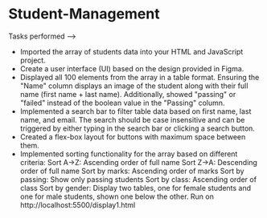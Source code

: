 # Student-Management
Tasks performed -->
* Imported the  array of students data into your HTML and JavaScript project.
* Create a user interface (UI) based on the design provided in Figma.
* Displayed all 100 elements from the array in a table format. Ensuring the "Name" column displays an image of the student along with their full name (first name + last name). Additionally, showed "passing" or "failed" instead of the boolean value in the "Passing" column.
* Implemented a search bar to filter table data based on first name, last name, and email. The search should be case insensitive and can be triggered by either typing in the search bar or clicking a search button.
* Created a flex-box layout for buttons with maximum space between them.
* Implemented sorting functionality for the array based on different criteria:
Sort A->Z: Ascending order of full name
Sort Z->A: Descending order of full name
Sort by marks: Ascending order of marks
Sort by passing: Show only passing students
Sort by class: Ascending order of class
Sort by gender: Display two tables, one for female students and one for male students, shown one below the other.
Run on http://localhost:5500/display1.html
